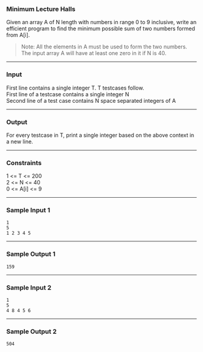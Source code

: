### Minimum Lecture Halls

Given an array A of N length with numbers in range 0 to 9 inclusive, 
write an efficient program to find the minimum possible sum of two 
numbers formed from A[i].
>Note: All the elements in A must be used to form the two numbers. 
The input array A will have at least one zero in it if N is 40.
<hr>

### Input

First line contains a single integer T. T testcases follow.<br/>
First line of a testcase contains a single integer N<br/>
Second line of a test case contains N space separated integers of A
<hr>

### Output

For every testcase in T, print a single integer based on the above context in a new line.
<hr>

### Constraints

1 <= T <= 200<br/>
2 <= N <= 40<br/>
0 <= A[i] <= 9
<hr>

### Sample Input 1

```
1
5
1 2 3 4 5
```
<hr>

### Sample Output 1
```
159
```
<hr>

### Sample Input 2

```
1
5
4 8 4 5 6
```
<hr>

### Sample Output 2
```
504
```

